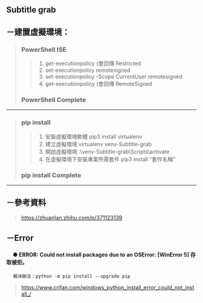 ## Subtitle grab
## －建置虛擬環境：
> ###  PowerShell ISE
>> 1. get-executionpolicy (會回傳 Restricted
>> 2. set-executionpolicy remotesigned
>> 3. set-executionpolicy -Scope CurrentUser remotesigned
>> 4. get-executionpolicy (會回傳 RemoteSigned
> ### PowerShell Complete 
---
> ### pip install
>> 1. 安裝虛擬環境軟體 pip3 install virtualenv  
>> 2. 建立虛擬環境 virtualenv venv-Subtitle-grab
>> 3. 開啟虛擬環境 .\venv-Subtitle-grab\Scripts\activate
>> 4. 在虛擬環境下安裝專案所需套件 pip3 install "套件名稱"
> ### pip install Complete
---
## －參考資料
> https://zhuanlan.zhihu.com/p/371123139
## －Error 
#### &emsp; ● ERROR: Could not install packages due to an OSError: [WinError 5] 存取被拒。
&emsp;
`解決辦法：python -m pip install --upgrade pip`
&emsp;
> https://www.crifan.com/windows_python_install_error_could_not_install_/
